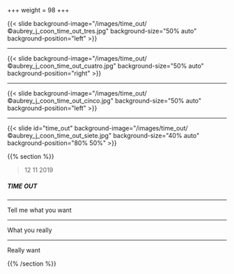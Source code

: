 +++
weight = 98
+++

{{< slide background-image="/images/time_out/©aubrey_j_coon_time_out_tres.jpg" background-size="50% auto" background-position="left" >}}

---

{{< slide background-image="/images/time_out/©aubrey_j_coon_time_out_cuatro.jpg" background-size="50% auto" background-position="right" >}}

---

{{< slide background-image="/images/time_out/©aubrey_j_coon_time_out_cinco.jpg" background-size="50% auto" background-position="left" >}}

---

{{< slide id="time_out" background-image="/images/time_out/©aubrey_j_coon_time_out_siete.jpg" background-size="40% auto" background-position="80% 50%" >}}

{{% section %}}

> 12 11 2019

##### TIME OUT

---

Tell me what you want

---

What you really

---

Really want

{{% /section %}}

